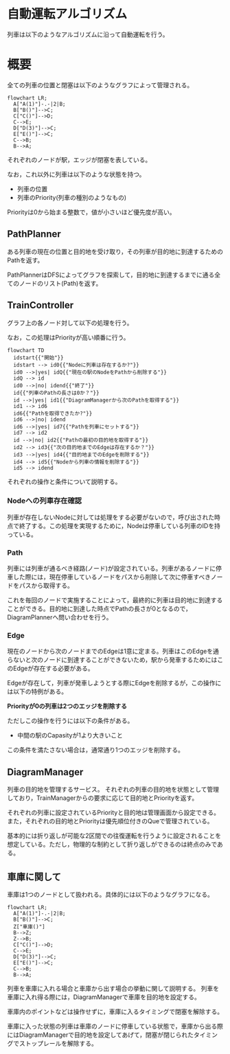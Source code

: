 # 自動運転アルゴリズム

列車は以下のようなアルゴリズムに沿って自動運転を行う。

# 概要

全ての列車の位置と閉塞は以下のようなグラフによって管理される。

```mermaid
flowchart LR;
  A["A(1)"]-.-|2|B;
  B["B()"]-->C;
  C["C()"]-->D;
  C-->E;
  D["D(3)"]-->C;
  E["E()"]-->C;
  C-->B;
  B-->A;
```
それぞれのノードが駅，エッジが閉塞を表している。

なお，これ以外に列車は以下のような状態を持つ。
- 列車の位置
- 列車のPriority(列車の種別のようなもの)

Priorityは0から始まる整数で，値が小さいほど優先度が高い。

## PathPlanner

ある列車の現在の位置と目的地を受け取り，その列車が目的地に到達するためのPathを返す。

PathPlannerはDFSによってグラフを探索して，目的地に到達するまでに通る全てのノードのリスト(Path)を返す。

## TrainController

グラフ上の各ノード対して以下の処理を行う。

なお，この処理はPriorityが高い順番に行う。

```mermaid
flowchart TD
  idstart{{"開始"}}
  idstart --> id0{{"Nodeに列車は存在するか?"}}
  id0 -->|yes| idQ{{"現在の駅のNodeをPathから削除する"}}
  idQ --> id
  id0 -->|no| idend{{"終了"}}
  id{{"列車のPathの長さは0か？"}}
  id -->|yes| id1{{"DiagramManagerから次のPathを取得する"}}
  id1 --> id6
  id6{{"Pathを取得できたか?"}}
  id6 -->|no| idend
  id6 -->|yes| id7{{"Pathを列車にセットする"}}
  id7 --> id2
  id -->|no| id2{{"Pathの最初の目的地を取得する"}}
  id2 --> id3{{"次の目的地までのEdgeは存在するか？"}}
  id3 -->|yes| id4{{"目的地までのEdgeを削除する"}}
  id4 --> id5{{"Nodeから列車の情報を削除する"}}
  id5 --> idend
```

それぞれの操作と条件について説明する。

### Nodeへの列車存在確認  

列車が存在しないNodeに対しては処理をする必要がないので，呼び出された時点で終了する。この処理を実現するために，Nodeは停車している列車のIDを持っている。

### Path

列車には列車が通るべき経路(ノード)が設定されている。列車があるノードに停車した際には，現在停車しているノードをパスから削除して次に停車すべきノードをパスから取得する。

これを毎回のノードで実施することによって，最終的に列車は目的地に到達することができる。目的地に到達した時点でPathの長さが0となるので，DiagramPlannerへ問い合わせを行う。

### Edge

現在のノードから次のノードまでのEdgeは1意に定まる。列車はこのEdgeを通らないと次のノードに到達することができないため，駅から発車するためにはこのEdgeが存在する必要がある。

Edgeが存在して，列車が発車しようとする際にEdgeを削除するが，この操作には以下の特例がある。

**Priorityが0の列車は2つのエッジを削除する**

ただしこの操作を行うには以下の条件がある。

- 中間の駅のCapasityが1より大きいこと

この条件を満たさない場合は，通常通り1つのエッジを削除する。
## DiagramManager

列車の目的地を管理するサービス。
それぞれの列車の目的地を状態として管理しており，TrainManagerからの要求に応じて目的地とPriorityを返す。

それぞれの列車に設定されているPriorityと目的地は管理画面から設定できる。また，それぞれの目的地とPriorityは優先順位付きのQueで管理されている。

基本的には折り返しが可能な2区間での往復運転を行うように設定されることを想定している。ただし，物理的な制約として折り返しができるのは終点のみである。

## 車庫に関して

車庫は1つのノードとして扱われる。具体的には以下のようなグラフになる。

```mermaid
flowchart LR;
  A["A(1)"]-.-|2|B;
  B["B()"]-->C;
  Z["車庫()"]
  B-->Z;
  Z-->B;
  C["C()"]-->D;
  C-->E;
  D["D(3)"]-->C;
  E["E()"]-->C;
  C-->B;
  B-->A;
```

列車を車庫に入れる場合と車庫から出す場合の挙動に関して説明する。
列車を車庫に入れ得る際には，DiagramManagerで車庫を目的地を設定する。

車庫内のポイントなどは操作せずに，車庫に入るタイミングで閉塞を解除する。

車庫に入った状態の列車は車庫のノードに停車している状態で，車庫から出る際にはDiagramManagerで目的地を設定してあげて，閉塞が閉じられたタイミングでストップレールを解除する。

